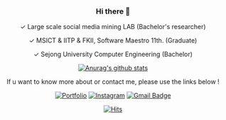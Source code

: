 <div align=center>

### Hi there 👋

✓ Large scale social media mining LAB (Bachelor's researcher)

✓ MSICT & IITP & FKII, Software Maestro 11th. (Graduate)

✓ Sejong University Computer Engineering (Bachelor)

[![Anurag's github stats](https://github-readme-stats.vercel.app/api?username=837477)](https://github.com/anuraghazra/github-readme-stats)

If u want to know more about or contact me, please use the links below !

[![Portfolio](http://img.shields.io/badge/-Tech%20blog-black?style=flat-square&logo=github&link=https://837477.github.io)](https://837477.github.io) 
[![Instagram](https://img.shields.io/badge/-Instagram-dd2a7b?style=flat-square&logo=instagram&logoColor=white&link=https://www.instagram.com/_seowjdals)](https://www.instagram.com/_seowjdals) 
[![Gmail Badge](https://img.shields.io/badge/-Gmail-d14836?style=flat-square&logo=Gmail&logoColor=white&link=mailto:8374770@gmail.com)](mailto:8374770@gmail.com)

[![Hits](https://hits.seeyoufarm.com/api/count/incr/badge.svg?url=https%3A%2F%2Fgithub.com%2F837477&count_bg=%2379C83D&title_bg=%23555555&icon=&icon_color=%23E7E7E7&title=hits&edge_flat=false)](https://hits.seeyoufarm.com)

</div>

